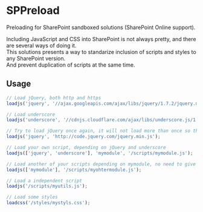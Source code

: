 # SPPreload

Preloading for SharePoint sandboxed solutions (SharePoint Online support).  

Including JavaScript and CSS into SharePoint is not always pretty, and there are several ways of doing it.  
This solutions presents a way to standarize inclusion of scripts and styles to any SharePoint version.  
And prevent duplication of scripts at the same time.

## Usage

```javascript
// Load jQuery, both http and https
loadjs('jquery', '//ajax.googleapis.com/ajax/libs/jquery/1.7.2/jquery.min.js');

// Load underscore
loadjs('underscore', '//cdnjs.cloudflare.com/ajax/libs/underscore.js/1.3.3/underscore-min.js');

// Try to load jQuery once again, it will not load more than once so this will be ignored
loadjs('jquery', 'http://code.jquery.com/jquery.min.js');

// Load your own script, depending on jQuery and underscore
loadjs(['jquery', 'underscore'], 'mymodule', '/scripts/mymodule.js');

// Load another of your scripts depending on mymodule, no need to give it a name
loadjs(['mymodule'], '/scripts/myohtermodule.js');

// Load a independent script
loadjs('/scripts/myutils.js');

// Load some styles
loadcss('/styles/mystyls.css');
```